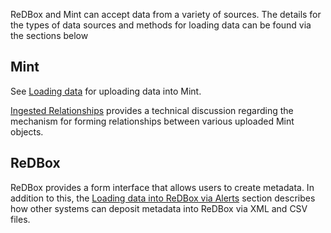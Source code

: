 ReDBox and Mint can accept data from a variety of sources. The details for the types of data sources and methods for loading data can be found via the sections below
## []()Mint

See [Loading data](documentation-system-administration-administering-mint-loading-data) for uploading data into Mint. 


[Ingested Relationships](documentation-system-administration-administering-mint-ingested-relationships) provides a technical discussion regarding the mechanism for forming relationships between various uploaded Mint objects.


## []()ReDBox


ReDBox provides a form interface that allows users to create metadata. In addition to this, the [Loading data into ReDBox via Alerts](documentation-system-administration-administering-redbox-configuring-alerts) section describes how other systems can deposit metadata into ReDBox via XML and CSV files.
